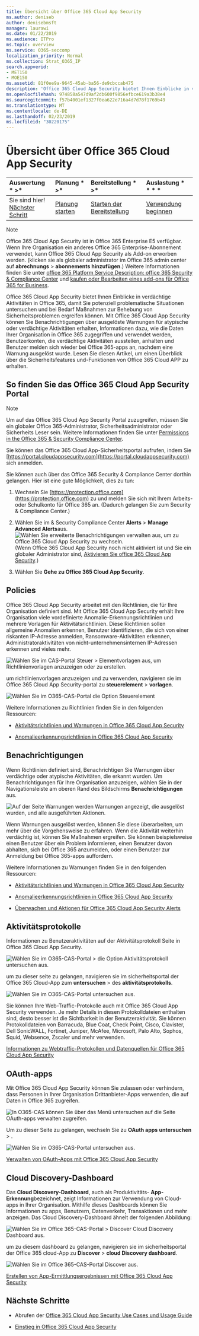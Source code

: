 ```yaml
---
title: Übersicht über Office 365 Cloud App Security
ms.author: deniseb
author: denisebmsft
manager: laurawi
ms.date: 01/22/2019
ms.audience: ITPro
ms.topic: overview
ms.service: O365-seccomp
localization_priority: Normal
ms.collection: Strat_O365_IP
search.appverid:
- MET150
- MOE150
ms.assetid: 81f0ee9a-9645-45ab-ba56-de9cbccab475
description: 'Office 365 Cloud App Security bietet Ihnen Einblicke in verdächtige Aktivitäten in Office 365, damit Sie potenziell problematische Situationen untersuchen und gegebenenfalls Maßnahmen zur Behebung von Sicherheitsproblemen ergreifen können. '
ms.openlocfilehash: 974858a547d9af2db600f9856efbce619a3b38e4
ms.sourcegitcommit: f57b4001ef1327f0ea622e716a4d7d78f1769b49
ms.translationtype: MT
ms.contentlocale: de-DE
ms.lasthandoff: 02/23/2019
ms.locfileid: "30220175"
---
```

# <a name="overview-of-office-365-cloud-app-security"></a>Übersicht über Office 365 Cloud App Security
  
|Auswertung * *\>**|Planung * *\>**|Bereitstellung * *\>**|Auslastung * * * *|
|:-----|:-----|:-----|:-----|
|Sie sind hier!  <br/> [Nächster Schritt](get-ready-for-office-365-cas.md) <br/> |[Planung starten](get-ready-for-office-365-cas.md) <br/> |[Starten der Bereitstellung](turn-on-office-365-cas.md) <br/> |[Verwendung beginnen](utilization-activities-for-ocas.md) <br/> |
   
> [!NOTE]
> Office 365 Cloud App Security ist in Office 365 Enterprise E5 verfügbar. Wenn Ihre Organisation ein anderes Office 365 Enterprise-Abonnement verwendet, kann Office 365 Cloud App Security als Add-on erworben werden. (klicken sie als globaler administrator im Office 365 admin center auf **abrechnungs** \> **abonnements hinzufügen**.) Weitere Informationen finden Sie unter [office 365 Platform Service Description: office 365 Security &amp; Compliance Center](https://docs.microsoft.com/office365/servicedescriptions/office-365-platform-service-description/office-365-securitycompliance-center) und [kaufen oder Bearbeiten eines add-ons für Office 365 for Business](https://docs.microsoft.com/office365/admin/subscriptions-and-billing/buy-or-edit-an-add-on). 
  
Office 365 Cloud App Security bietet Ihnen Einblicke in verdächtige Aktivitäten in Office 365, damit Sie potenziell problematische Situationen untersuchen und bei Bedarf Maßnahmen zur Behebung von Sicherheitsproblemen ergreifen können. Mit Office 365 Cloud App Security können Sie Benachrichtigungen über ausgelöste Warnungen für atypische oder verdächtige Aktivitäten erhalten, Informationen dazu, wie die Daten Ihrer Organisation in Office 365 zugegriffen und verwendet werden, Benutzerkonten, die verdächtige Aktivitäten ausstellen, anhalten und Benutzer melden sich wieder bei Office 365-apps an, nachdem eine Warnung ausgelöst wurde. Lesen Sie diesen Artikel, um einen Überblick über die Sicherheitsfeatures und-Funktionen von Office 365 Cloud APP zu erhalten.
  
    
## <a name="how-to-find-the-office-365-cloud-app-security-portal"></a>So finden Sie das Office 365 Cloud App Security Portal

> [!NOTE]
> Um auf das Office 365 Cloud App Security Portal zuzugreifen, müssen Sie ein globaler Office 365-Administrator, Sicherheitsadministrator oder Sicherheits Leser sein. Weitere Informationen finden Sie unter [Permissions in the Office 365 &amp; Security Compliance Center](permissions-in-the-security-and-compliance-center.md). 
  
Sie können das Office 365 Cloud App-Sicherheitsportal aufrufen, indem Sie [https://portal.cloudappsecurity.com](https://portal.cloudappsecurity.com) sich anmelden. 

Sie können auch über das Office 365 Security &amp; Compliance Center dorthin gelangen. Hier ist eine gute Möglichkeit, dies zu tun:
  
1. Wechseln Sie [https://protection.office.com](https://protection.office.com) zu und melden Sie sich mit Ihrem Arbeits-oder Schulkonto für Office 365 an. (Dadurch gelangen Sie zum Security &amp; Compliance Center.)
    
2. Wählen Sie im &amp; Security Compliance Center **Alerts** \> **Manage Advanced Alerts**aus. <br/>![Wählen Sie erweiterte Benachrichtigungen verwalten aus, um zu Office 365 Cloud App Security zu wechseln.](media/958632d4-03e3-4ade-8e22-d5509db6fca7.png)<br/>(Wenn Office 365 Cloud App Security noch nicht aktiviert ist und Sie ein globaler Administrator sind, [Aktivieren Sie office 365 Cloud App Security](turn-on-office-365-cas.md).)
    
3. Wählen Sie **Gehe zu Office 365 Cloud App Security**. 
    
## <a name="policies"></a>Policies

Office 365 Cloud App Security arbeitet mit den Richtlinien, die für Ihre Organisation definiert sind. Mit Office 365 Cloud App Security erhält Ihre Organisation viele vordefinierte Anomalie-Erkennungsrichtlinien und mehrere Vorlagen für Aktivitätsrichtlinien. Diese Richtlinien sollen allgemeine Anomalien erkennen, Benutzer identifizieren, die sich von einer riskanten IP-Adresse anmelden, Ransomware-Aktivitäten erkennen, Administratoraktivitäten von nicht-unternehmensinternen IP-Adressen erkennen und vieles mehr.
  
![Wählen Sie im CAS-Portal Steuer \> Elementvorlagen aus, um Richtlinienvorlagen anzuzeigen oder zu erstellen.](media/88f615b4-aa8a-480c-b239-323dfcd628e1.png)
  
um richtlinienvorlagen anzuzeigen und zu verwenden, navigieren sie im Office 365 Cloud App Security-portal zu **steuerelement** \> **vorlagen**. 
  
![Wählen Sie im O365-CAS-Portal die Option Steuerelement](media/287c2ea9-5172-4697-8e0e-b9ab654105bc.png)
  
Weitere Informationen zu Richtlinien finden Sie in den folgenden Ressourcen:
  
- [Aktivitätsrichtlinien und Warnungen in Office 365 Cloud App Security](activity-policies-and-alerts.md)
    
- [Anomalieerkennungsrichtlinien in Office 365 Cloud App Security](anomaly-detection-policies-in-ocas.md)
    
## <a name="alerts"></a>Benachrichtigungen

Wenn Richtlinien definiert sind, Benachrichtigen Sie Warnungen über verdächtige oder atypische Aktivitäten, die erkannt wurden. Um Benachrichtigungen für Ihre Organisation anzuzeigen, wählen Sie in der Navigationsleiste am oberen Rand des Bildschirms **Benachrichtigungen** aus. 
  
![Auf der Seite Warnungen werden Warnungen angezeigt, die ausgelöst wurden, und alle ausgeführten Aktionen.](media/3b53d4c9-4b13-435d-8547-8c0f9ae6b914.png)
  
Wenn Warnungen ausgelöst werden, können Sie diese überarbeiten, um mehr über die Vorgehensweise zu erfahren. Wenn die Aktivität weiterhin verdächtig ist, können Sie Maßnahmen ergreifen. Sie können beispielsweise einen Benutzer über ein Problem informieren, einen Benutzer davon abhalten, sich bei Office 365 anzumelden, oder einen Benutzer zur Anmeldung bei Office 365-apps auffordern.
  
Weitere Informationen zu Warnungen finden Sie in den folgenden Ressourcen:
  
- [Aktivitätsrichtlinien und Warnungen in Office 365 Cloud App Security](activity-policies-and-alerts.md)
    
- [Anomalieerkennungsrichtlinien in Office 365 Cloud App Security](anomaly-detection-policies-in-ocas.md)
    
- [Überwachen und Aktionen für Office 365 Cloud App Security Alerts](review-office-365-cas-alerts.md)
    
## <a name="activity-logs"></a>Aktivitätsprotokolle

Informationen zu Benutzeraktivitäten auf der Aktivitätsprotokoll Seite in Office 365 Cloud App Security.
  
![Wählen Sie im O365-CAS-Portal \> die Option Aktivitätsprotokoll untersuchen aus.](media/ec19e77d-4e11-49fc-ab7c-0e8b0c29c93c.png)
  
um zu dieser seite zu gelangen, navigieren sie im sicherheitsportal der Office 365 Cloud-App zum **untersuchen** \> des **aktivitätsprotokolls**. 
  
![Wählen Sie im O365-CAS-Portal untersuchen aus.](media/8c7b87c9-71a6-4952-adb2-185e941ffe9a.png)
  
Sie können Ihre Web-Traffic-Protokolle auch mit Office 365 Cloud App Security verwenden. Je mehr Details in diesen Protokolldateien enthalten sind, desto besser ist die Sichtbarkeit in der Benutzeraktivität. Sie können Protokolldateien von Barracuda, Blue Coat, Check Point, Cisco, Clavister, Dell SonicWALL, Fortinet, Juniper, McAfee, Microsoft, Palo Alto, Sophos, Squid, Websence, Zscaler und mehr verwenden.
  
[Informationen zu Webtraffic-Protokollen und Datenquellen für Office 365 Cloud App Security](web-traffic-logs-and-data-sources-for-ocas.md)
  
## <a name="oauth-apps"></a>OAuth-apps

Mit Office 365 Cloud App Security können Sie zulassen oder verhindern, dass Personen in Ihrer Organisation Drittanbieter-Apps verwenden, die auf Daten in Office 365 zugreifen.
  
![In O365-CAS können Sie über das Menü untersuchen auf die Seite OAuth-apps verwalten zugreifen.](media/78272cda-986f-4b3b-bbbe-8c236c74f5d3.png)
  
Um zu dieser Seite zu gelangen, wechseln Sie zu **OAuth apps** **untersuchen** \> . 
  
![Wählen Sie im O365-CAS-Portal untersuchen aus.](media/8c7b87c9-71a6-4952-adb2-185e941ffe9a.png)
  
[Verwalten von OAuth-Apps mit Office 365 Cloud App Security](manage-app-permissions-in-ocas.md)
  
## <a name="cloud-discovery-dashboard"></a>Cloud Discovery-Dashboard

Das **Cloud Discovery-Dashboard**, auch als Produktivitäts- **App-Erkennung**bezeichnet, zeigt Informationen zur Verwendung von Cloud-apps in Ihrer Organisation. Mithilfe dieses Dashboards können Sie Informationen zu apps, Benutzern, Datenverkehr, Transaktionen und mehr anzeigen. Das Cloud Discovery-Dashboard ähnelt der folgenden Abbildung: 
  
![Wählen Sie im Office 365-CAS-Portal \> Discover Cloud Discovery Dashboard aus.](media/61269290-fd82-4d4b-8045-aea1ebc82287.png)
  
um zu diesem dashboard zu gelangen, navigieren sie im sicherheitsportal der Office 365 cloud-App zu **Discover** \> **cloud Discovery dashboard**. 
  
![Wählen Sie im Office 365-CAS-Portal Discover aus.](media/73b5299f-94b5-49dd-a00f-154d188eb2c5.png)
  
[Erstellen von App-Ermittlungsergebnissen mit Office 365 Cloud App Security](review-app-discovery-findings-in-ocas.md)
  
## <a name="next-steps"></a>Nächste Schritte

- Abrufen der [Office 365 Cloud App Security Use Cases und Usage Guide](https://aka.ms/O365CASGuide)
    
- [Einstieg in Office 365 Cloud App Security](get-ready-for-office-365-cas.md)
    

